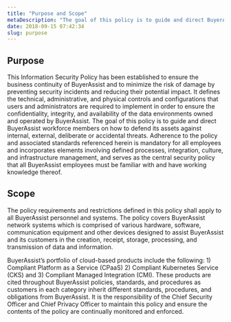 ```yaml
---
title: "Purpose and Scope"
metaDescription: "The goal of this policy is to guide and direct BuyerAssist workforce members on how to defend its assets against internal, external, deliberate or accidental threats."
date: 2018-09-15 07:42:34
slug: purpose
---
```


## Purpose

This Information Security Policy has been established to ensure the business continuity of BuyerAssist and to minimize the risk of damage by preventing security incidents and reducing their potential impact. It defines the technical, administrative, and physical controls and configurations that users and administrators are required to implement in order to ensure the confidentiality, integrity, and availability of the data environments owned and operated by BuyerAssist. The goal of this policy is to guide and direct BuyerAssist workforce members on how to defend its assets against internal, external, deliberate or accidental threats. Adherence to the policy and associated standards referenced herein is mandatory for all employees and incorporates elements involving defined processes, integration, culture, and infrastructure management, and serves as the central security policy that all BuyerAssist employees must be familiar with and have working knowledge thereof. 

## Scope

The policy requirements and restrictions defined in this policy shall apply to all BuyerAssist personnel and systems. The policy covers BuyerAssist network systems which is comprised of various hardware, software, communication equipment and other devices designed to assist BuyerAssist and its customers in the creation, receipt, storage, processing, and transmission of data and information. 

BuyerAssist’s portfolio of cloud-based products include the following: 1) Compliant Platform as a Service (CPaaS) 2) Compliant Kubernetes Service (CKS) and 3) Compliant Managed Integration (CMI). These products are cited throughout BuyerAssist policies, standards, and procedures as customers in each category inherit different standards, procedures, and obligations from BuyerAssist. It is the responsibility of the Chief Security Officer and Chief Privacy Officer to maintain this policy and ensure the contents of the policy are continually monitored and enforced.
